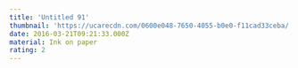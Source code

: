 ```yaml
---
title: 'Untitled 91'
thumbnail: 'https://ucarecdn.com/0600e048-7650-4055-b0e0-f11cad33ceba/'
date: 2016-03-21T09:21:33.000Z
material: Ink on paper
rating: 2
---
```

